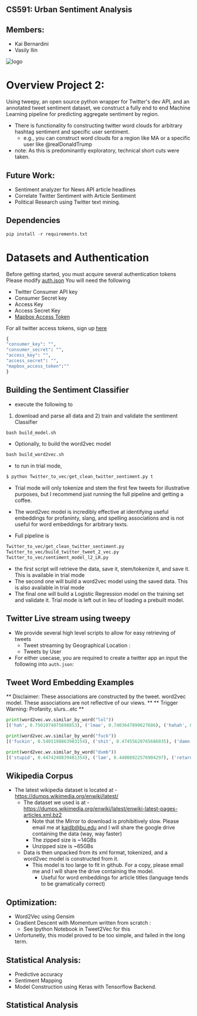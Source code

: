 ## CS591: Urban Sentiment Analysis
## Members:  
- Kai Bernardini
- Vasily Ilin

![logo](MassGovernor_right_word_cloud.png)

# Overview Project 2:
Using tweepy, an open source python wrapper for Twitter's dev API, and an annotated tweet sentiment dataset, we
construct a fully end to end Machine Learning pipeline for predicting aggregate sentiment by region.
- There is functionality fo constructing twitter word clouds for arbitrary hashtag sentiment and specific user sentiment.
  - e.g., you can construct word clouds for a region like MA or a specific user like @realDonaldTrump
- note:  As this is predominantly exploratory,  technical short cuts were taken.

## Future Work:
- Sentiment analyzer for News API article headlines
- Correlate Twitter Sentiment with Article Sentiment
- Political Research using Twitter text mining.

## Dependencies

```python
pip install -r requirements.txt
```


# Datasets and Authentication
Before getting started, you must acquire several authentication tokens
Please modify [auth.json](https://github.com/kaidb/course-2018-spr-proj/blob/master/auth.json)
You will need the following
- Twitter Consumer API key
- Consumer Secret key
- Access Key
- Access Secret Key
- [Mapbox Access Token](https://www.mapbox.com/signin/?route-to=%22/account/access-tokens%22)

For all twitter access tokens, sign up [here](https://apps.twitter.com/)

```python
{
"consumer_key": "",
"consumer_secret": "",
"access_key": "",
"access_secret": "",
"mapbox_access_token":""
}
```
## Building the Sentiment Classifier
- execute the following to
1) download and parse all data and 2) train and validate the sentiment Classifier

```python
bash build_model.sh
```


- Optionally, to build the word2vec model

```python
bash build_word2vec.sh
```

- to run in trial mode,

```python
$ python Twitter_to_vec/get_clean_twitter_sentiment.py t
```

- Trial mode will only tokenize and stem the first few tweets for illustrative purposes, but I recommend just running the full pipeline and getting a coffee.


- The word2vec model is incredibly effective at identifying useful embeddings for profaninty, slang, and spelling associations and is not useful for word embeddings for arbitrary texts.
- Full pipeline is
```bash
Twitter_to_vec/get_clean_twitter_sentiment.py
Twitter_to_vec/build_twitter_tweet_2_vec.py
Twitter_to_vec/sentiment_model_l2_LR.py
```

- the first script will retrieve the data, save it, stem/tokenize it, and save it. This is available in trial mode
- The second one will build a word2vec model using the saved data. This is also available in trial mode
- The final one will build a Logistic Regression model on the training set and validate it. Trial mode is left out in lieu of loading a prebuilt model.


## Twitter Live stream using tweepy
- We provide several high level  scripts to allow for easy retrieving of tweets
    - Tweet streaming by Geographical Location :
    - Tweets by User
- For either usecase, you are required to create a twitter app an input the following into ```auth.json```:




## Tweet Word Embedding Examples
** Disclaimer: These associations are constructed by the tweet. word2vec model. These associations are not reflective of our views. **
** Trigger Warning: Profanity, slurs...etc **

```python
print(word2vec.wv.similar_by_word("lol"))
[('hah', 0.7501074075698853), ('lmao', 0.7403647899627686), ('hahah', 0.6293175220489502), ('hahahah', 0.4980482757091522), ('lmfao', 0.4653286337852478), ('heh', 0.46210041642189026), ('cuz', 0.4489451050758362), ('ha', 0.4350995123386383), ('jus', 0.4144180417060852), ('u', 0.41266563534736633)]
```

```python
print(word2vec.wv.similar_by_word("fuck"))
[('fuckin', 0.5401198863983154), ('shit', 0.47455620765686035), ('damn', 0.47374287247657776), ('eff', 0.4427247643470764), ('ugh', 0.42223554849624634), ('bitch', 0.41461408138275146), ('stupid', 0.39982643723487854), ('screw', 0.37740325927734375), ('wtf', 0.3753121793270111), ('freakin', 0.37031519412994385)]
```

```python
print(word2vec.wv.similar_by_word("dumb"))
[('stupid', 0.4474240839481354), ('lam', 0.44008922576904297), ('retard', 0.3861704468727112), ('smart', 0.3855532705783844), ('weird', 0.37820345163345337), ('gay', 0.3473893404006958), ('funny', 0.33632892370224), ('confus', 0.3293963372707367), ('annoy', 0.3184397220611572), ('bad', 0.2968796491622925)]
```
## Wikipedia Corpus
- The latest wikipedia dataset is located at   -https://dumps.wikimedia.org/enwiki/latest/
    - The dataset we used is at -https://dumps.wikimedia.org/enwiki/latest/enwiki-latest-pages-articles.xml.bz2
        - Note that the Mirror to download is prohibitively slow. Please email me at kaidb@bu.edu and I will share the google drive containing the data (way, way faster)
        - The zipped size is ~14GBs
        - Unzipped size is ~65GBs
    - Data is then unpacked from its xml format, tokenized, and a word2vec model is constructed from it.
        - This model is too large to fit in github. For a copy, please email me and I will share the drive containing the model.
            - Useful for word embeddings for article titles (language tends to be gramatically correct)


## Optimization:
- Word2Vec using Gensim
- Gradient Descent with Momentum written from scratch :
    - See Ipython Notebook in Tweet2Vec for this
- Unfortunetly, this model proved to be too simple, and failed in the long term.
## Statistical Analysis:
- Predictive accuracy
- Sentiment Mapping
- Model Construction using Keras with Tensorflow Backend.

## Statistical Analysis

